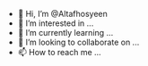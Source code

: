 - 👋 Hi, I’m @Altafhosyeen
- 👀 I’m interested in ...
- 🌱 I’m currently learning ...
- 💞️ I’m looking to collaborate on ...
- 📫 How to reach me ...

<!---
Altafhosyeen/Altafhosyeen is a ✨ special ✨ repository because its `README.md` (this file) appears on your GitHub profile.
You can click the Preview link to take a look at your changes.
--->
